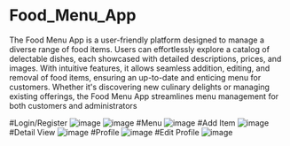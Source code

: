 ﻿# Food_Menu_App
The Food Menu App is a user-friendly platform designed to manage a diverse range of food items. Users can effortlessly explore a catalog of delectable dishes, each showcased with detailed descriptions, prices, and images. With intuitive features, it allows seamless addition, editing, and removal of food items, ensuring an up-to-date and enticing menu for customers. Whether it's discovering new culinary delights or managing existing offerings, the Food Menu App streamlines menu management for both customers and administrators
  
  #Login/Register
  ![image](https://github.com/Aymuos22/Food_Menu_App/assets/126803243/f0d6f391-5442-48f0-981c-7c08eba6979f)
  ![image](https://github.com/Aymuos22/Food_Menu_App/assets/126803243/d37084fd-0734-444c-b781-f95faf0d920f)
  #Menu
  ![image](https://github.com/Aymuos22/Food_Menu_App/assets/126803243/338820c3-f0f8-49b3-ad3d-16b4b23e657b)
  #Add Item
  ![image](https://github.com/Aymuos22/Food_Menu_App/assets/126803243/8333d3a5-b632-45e2-9305-956f24f65ec0)
  #Detail View
  ![image](https://github.com/Aymuos22/Food_Menu_App/assets/126803243/7fed5a21-cbd2-4b3b-9aa8-85423bf04890)
  #Profile
  ![image](https://github.com/Aymuos22/Food_Menu_App/assets/126803243/40802805-bc6b-45fb-8b0d-1b14d834570c)
  #Edit Profile
  ![image](https://github.com/Aymuos22/Food_Menu_App/assets/126803243/8b775ffa-186d-4d08-87a8-04ac9cd15215)
